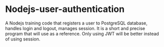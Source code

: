 # Nodejs-user-authentication
A Nodejs training code that registers a user to PostgreSQL database, handles login and logout, manages session. It is a short and precise program that will use as a reference. Only using JWT will be better instead of using session.
